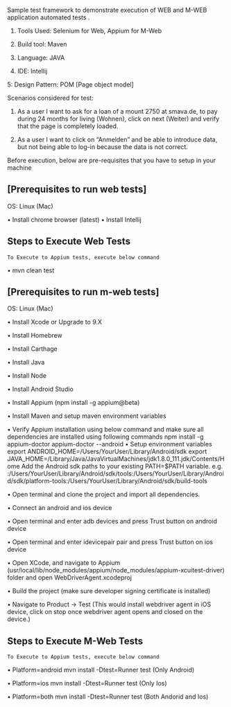 
Sample test framework to demonstrate execution of WEB and M-WEB application automated tests         .

1. Tools Used: Selenium for Web, Appium for M-Web

2. Build tool: Maven

3. Language: JAVA

4. IDE: Intellij

5: Design Pattern: POM [Page object model]


Scenarios considered for test:

1. As a user I want to ask for a loan of a mount 2750 at smava.de, to pay during 24 months for living (Wohnen), click on next (Weiter) and verify that the page is completely loaded.

2. As a user I want to click on “Anmelden” and be able to introduce data, but not being able to log-in because the data is not correct.



Before execution, below are pre-requisites that you have to setup in your machine

## [Prerequisites to run web tests]

OS: Linux (Mac)

•  Install chrome browser (latest)
•  Install Intellij


## Steps to Execute Web Tests

	To Execute to Appium tests, execute below command

•	mvn clean test


## [Prerequisites to run m-web tests]


OS: Linux (Mac)

•	Install Xcode or Upgrade to 9.X

•	Install Homebrew

•	Install Carthage

•	Install Java

•	Install Node

•	Install Android Studio

•	Install Appium (npm install -g appium@beta)

•	Install Maven and setup maven environment variables

•	Verify Appium installation using below command and make sure all dependencies are installed using following commands
	    npm install -g appium-doctor
    	appium-doctor --android
•	Setup environment variables
        export ANDROID_HOME=/Users/YourUser/Library/Android/sdk
        export JAVA_HOME=/Library/Java/JavaVirtualMachines/jdk1.8.0_111.jdk/Contents/Home
        Add the Android sdk paths to your existing PATH=$PATH variable. e.g. :/Users/YourUser/Library/Android/sdk/tools:/Users/YourUser/Library/Android/sdk/platform-tools:/Users/YourUser/Library/Android/sdk/build-tools

•	Open terminal and clone the project and import all dependencies.

•	Connect an android and ios device

•	Open terminal and enter adb devices and press Trust button on android device

•	Open terminal and enter idevicepair pair and press Trust button on ios device

•	Open XCode, and navigate to Appium (usr/local/lib/node_modules/appium/node_modules/appium-xcuitest-driver) folder and open WebDriverAgent.xcodeproj

•	Build the project (make sure developer signing certificate is installed)

•	Navigate to Product -> Test	(This would install webdriver agent in iOS device, click on stop once webdriver agent opens and closed on the device.)


## Steps to Execute M-Web Tests

	To Execute to Appium tests, execute below command

•	Platform=android mvn install -Dtest=Runner test (Only Android)

•	Platform=ios mvn install -Dtest=Runner test (Only Ios)

•	Platform=both mvn install -Dtest=Runner test (Both Andorid and Ios)
